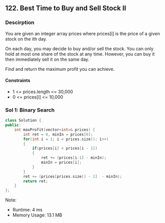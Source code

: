 ## 122. Best Time to Buy and Sell Stock II

### Descirption 
You are given an integer array prices where prices[i] is the price of a given stock on the ith day.

On each day, you may decide to buy and/or sell the stock. You can only hold at most one share of the stock at any time. However, you can buy it then immediately sell it on the same day.

Find and return the maximum profit you can achieve.

#### Constraints
- 1 <= prices.length <= 30,000
- 0 <= prices[i] <= 10,000

### Sol 1: Binary Search

```C++
class Solution {
public:
    int maxProfit(vector<int>& prices) {
        int ret = 0, minIn = prices[0];
        for(int i = 1; i < prices.size(); i++)
        {
            if(prices[i] < prices[i - 1])
            {
                ret += (prices[i-1] - minIn);
                minIn = prices[i];
            }
        }
        ret += (prices[prices.size() - 1]  - minIn);
        return ret;
    }
};
```
Note:
- Runtime: 4 ms
- Memory Usage: 13.1 MB
